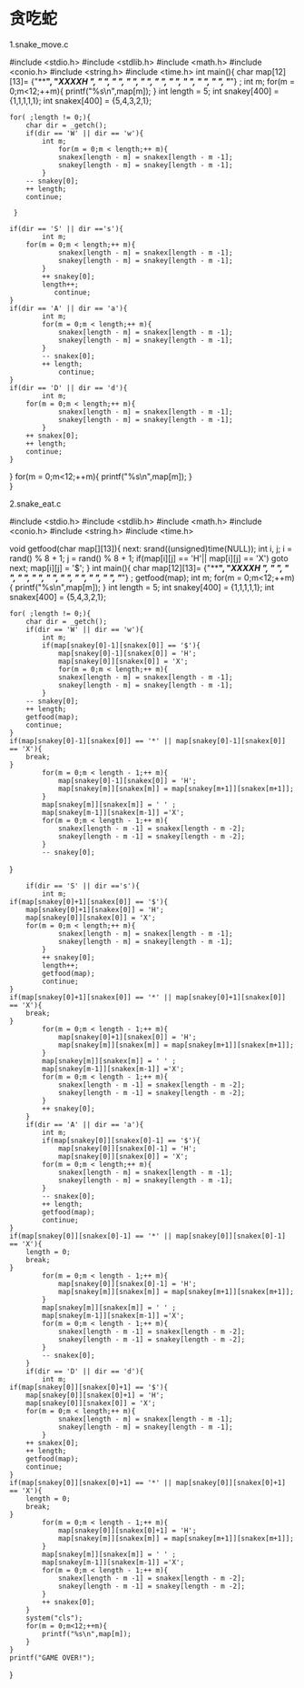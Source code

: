 # 贪吃蛇

1.snake_move.c

#include <stdio.h>
#include <stdlib.h>
#include <math.h>
#include <conio.h>
#include <string.h>
#include <time.h>
int main(){
    char map[12][13]=
    {"************",
    "*XXXXH     *",
    "*          *",
    "*          *",
    "*          *",
    "*          *",
    "*          *",
    "*          *",
    "*          *",
    "*          *",
    "*          *",
    "************"} ; 
   int m;
    for(m = 0;m<12;++m){
        printf("%s\n",map[m]);
    }
    int length = 5;
    int snakey[400] = {1,1,1,1,1};
    int snakex[400] = {5,4,3,2,1};

    for( ;length != 0;){        
        char dir = _getch();            
        if(dir == 'W' || dir == 'w'){
            int m;
                for(m = 0;m < length;++ m){
                snakex[length - m] = snakex[length - m -1];
                snakey[length - m] = snakey[length - m -1];                     
            }           
        -- snakey[0];
        ++ length;
        continue;
        
     }   
    
    if(dir == 'S' || dir =='s'){
            int m;
        for(m = 0;m < length;++ m){
                snakex[length - m] = snakex[length - m -1];
                snakey[length - m] = snakey[length - m -1];                     
            }           
            ++ snakey[0];
            length++;
               continue;
    } 
    if(dir == 'A' || dir == 'a'){
            int m;   
            for(m = 0;m < length;++ m){
                snakex[length - m] = snakex[length - m -1];
                snakey[length - m] = snakey[length - m -1];                     
            }           
            -- snakex[0];
            ++ length;
                continue;
    }
    if(dir == 'D' || dir == 'd'){
            int m;
        for(m = 0;m < length;++ m){
                snakex[length - m] = snakex[length - m -1];
                snakey[length - m] = snakey[length - m -1];                     
            }           
        ++ snakex[0];
        ++ length;
        continue;
    }
}
for(m = 0;m<12;++m){
            printf("%s\n",map[m]); 
        }       
}



2.snake_eat.c

#include <stdio.h>
#include <stdlib.h>
#include <math.h>
#include <conio.h>
#include <string.h>
#include <time.h>

void getfood(char map[][13]){
    next:
    srand((unsigned)time(NULL));
    int i, j;
    i = rand() % 8 + 1;
    j = rand() % 8 + 1;
    if(map[i][j] == 'H'|| map[i][j] == 'X')
        goto next;
    map[i][j] = '$';
}
int main(){
    char map[12][13]=
    {"************",
    "*XXXXH     *",
    "*          *",
    "*          *",
    "*          *",
    "*          *",
    "*          *",
    "*          *",
    "*          *",
    "*          *",
    "*          *",
    "************"} ; 
getfood(map);
    int m;
    for(m = 0;m<12;++m){
        printf("%s\n",map[m]);
    }
    int length = 5;
    int snakey[400] = {1,1,1,1,1};
    int snakex[400] = {5,4,3,2,1};

    for( ;length != 0;){        
        char dir = _getch();            
        if(dir == 'W' || dir == 'w'){
            int m;
            if(map[snakey[0]-1][snakex[0]] == '$'){
                map[snakey[0]-1][snakex[0]] = 'H';
                map[snakey[0]][snakex[0]] = 'X';
                for(m = 0;m < length;++ m){
                snakex[length - m] = snakex[length - m -1];
                snakey[length - m] = snakey[length - m -1];                     
            }           
        -- snakey[0];
        ++ length;
        getfood(map);
        continue;   
    }
    if(map[snakey[0]-1][snakex[0]] == '*' || map[snakey[0]-1][snakex[0]] == 'X'){       
        break;
    }
            for(m = 0;m < length - 1;++ m){
                map[snakey[0]-1][snakex[0]] = 'H';
                map[snakey[m]][snakex[m]] = map[snakey[m+1]][snakex[m+1]];                                  
            }
            map[snakey[m]][snakex[m]] = ' ' ;
            map[snakey[m-1]][snakex[m-1]] ='X'; 
            for(m = 0;m < length - 1;++ m){
                snakex[length - m -1] = snakex[length - m -2];
                snakey[length - m -1] = snakey[length - m -2];  
            }               
            -- snakey[0];       
}

        if(dir == 'S' || dir =='s'){
            int m;
    if(map[snakey[0]+1][snakex[0]] == '$'){
        map[snakey[0]+1][snakex[0]] = 'H';
        map[snakey[0]][snakex[0]] = 'X';
        for(m = 0;m < length;++ m){
                snakex[length - m] = snakex[length - m -1];
                snakey[length - m] = snakey[length - m -1];                     
            }           
            ++ snakey[0];
            length++;
            getfood(map);           
            continue;       
    }
    if(map[snakey[0]+1][snakex[0]] == '*' || map[snakey[0]+1][snakex[0]] == 'X'){
        break;
    }
            for(m = 0;m < length - 1;++ m){
                map[snakey[0]+1][snakex[0]] = 'H';
                map[snakey[m]][snakex[m]] = map[snakey[m+1]][snakex[m+1]];                                      
            }
            map[snakey[m]][snakex[m]] = ' ' ;
            map[snakey[m-1]][snakex[m-1]] ='X';             
            for(m = 0;m < length - 1;++ m){
                snakex[length - m -1] = snakex[length - m -2];
                snakey[length - m -1] = snakey[length - m -2];
            }           
            ++ snakey[0];           
        }
        if(dir == 'A' || dir == 'a'){
            int m;
            if(map[snakey[0]][snakex[0]-1] == '$'){
                map[snakey[0]][snakex[0]-1] = 'H';
                map[snakey[0]][snakex[0]] = 'X';
            for(m = 0;m < length;++ m){
                snakex[length - m] = snakex[length - m -1];
                snakey[length - m] = snakey[length - m -1];                     
            }           
            -- snakex[0];
            ++ length;
            getfood(map);
            continue;       
    }
    if(map[snakey[0]][snakex[0]-1] == '*' || map[snakey[0]][snakex[0]-1] == 'X'){
        length = 0;
        break;
    }
            for(m = 0;m < length - 1;++ m){
                map[snakey[0]][snakex[0]-1] = 'H';
                map[snakey[m]][snakex[m]] = map[snakey[m+1]][snakex[m+1]];                          
            }
            map[snakey[m]][snakex[m]] = ' ' ;
            map[snakey[m-1]][snakex[m-1]] ='X'; 
            for(m = 0;m < length - 1;++ m){
                snakex[length - m -1] = snakex[length - m -2];
                snakey[length - m -1] = snakey[length - m -2];  
            }                               
            -- snakex[0];           
        }
        if(dir == 'D' || dir == 'd'){
            int m;
    if(map[snakey[0]][snakex[0]+1] == '$'){
        map[snakey[0]][snakex[0]+1] = 'H';
        map[snakey[0]][snakex[0]] = 'X';
        for(m = 0;m < length;++ m){
                snakex[length - m] = snakex[length - m -1];
                snakey[length - m] = snakey[length - m -1];                     
            }           
        ++ snakex[0];
        ++ length;
        getfood(map);
        continue;
    }
    if(map[snakey[0]][snakex[0]+1] == '*' || map[snakey[0]][snakex[0]+1] == 'X'){
        length = 0;
        break;
    }
            for(m = 0;m < length - 1;++ m){
                map[snakey[0]][snakex[0]+1] = 'H';
                map[snakey[m]][snakex[m]] = map[snakey[m+1]][snakex[m+1]];                                  
            }   
            map[snakey[m]][snakex[m]] = ' ' ;
            map[snakey[m-1]][snakex[m-1]] ='X';
            for(m = 0;m < length - 1;++ m){
                snakex[length - m -1] = snakex[length - m -2];
                snakey[length - m -1] = snakey[length - m -2];  
            }           
            ++ snakex[0];                       
        }
        system("cls");
        for(m = 0;m<12;++m){
            printf("%s\n",map[m]); 
        }       
    }
    printf("GAME OVER!");
} 
